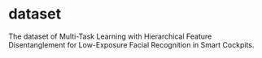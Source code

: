 # dataset
The dataset of Multi-Task Learning with Hierarchical Feature Disentanglement for Low-Exposure Facial Recognition in Smart Cockpits.
